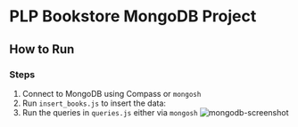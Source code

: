 # PLP Bookstore MongoDB Project

## How to Run

### Steps
1. Connect to MongoDB using Compass or `mongosh`
2. Run `insert_books.js` to insert the data:
3. Run the queries in `queries.js` either via `mongosh`
![mongodb-screenshot](https://github.com/user-attachments/assets/36ad3491-e7ac-4c3c-97fc-54733f72f381)
